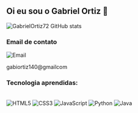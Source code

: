 ## Oi eu sou o Gabriel Ortiz 👋

![GabrielOrtiz72 GitHub stats](https://github-readme-stats.vercel.app/api?username=GabrielOrtiz72&show_icons=true&theme=merko)

### Email de contato
<div style = "display: inline_block">
  <img align="center" alt="Email" src="https://img.shields.io/badge/Gmail-D14836?style=for-the-badge&logo=gmail&logoColor=white" />
  <p>gabiortiz140@gmailcom</p>
</div>

### Tecnologia aprendidas:

<div style = "display: inline_block"><br>
  <img align="center" alt="HTML5" src="https://img.shields.io/badge/HTML5-E34F26?style=for-the-badge&logo=html5&logoColor=white" />
  <img align="center" alt="CSS3" src="https://img.shields.io/badge/CSS3-1572B6?style=for-the-badge&logo=css3&logoColor=white" />
  <img align="center" alt="JavaScript" src="https://img.shields.io/badge/JavaScript-323330?style=for-the-badge&logo=javascript&logoColor=F7DF1E" />
  <img align="center" alt="Python" src="https://img.shields.io/badge/Python-14354C?style=for-the-badge&logo=python&logoColor=white" />
 <img align="center" alt="Java" src="https://img.shields.io/badge/Java-ED8B00?style=for-the-badge&logo=openjdk&logoColor=white" />
</div>
